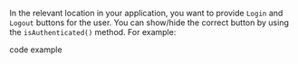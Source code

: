 In the relevant location in your application, you want to provide `Login` and `Logout` buttons for the user. You can show/hide the correct button by using the `isAuthenticated()` method. For example:

code example